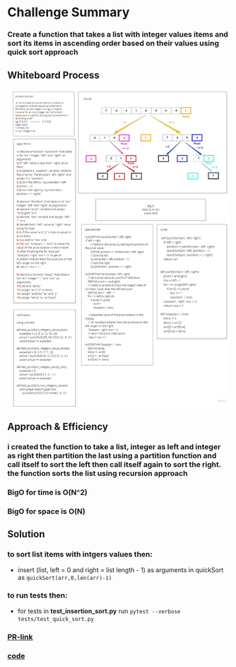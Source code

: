 # Challenge Summary
<!-- Description of the challenge -->
### Create a function that takes a list with integer values items and sort its items in ascending order based on their values using quick sort approach

## Whiteboard Process
<!-- Embedded whiteboard image -->
![ex](img/Untitled.jpg)

## Approach & Efficiency
<!-- What approach did you take? Why? What is the Big O space/time for this approach? -->
### i created the function to take a list, integer as left and integer as right then partition the last using a partition function and call itself to sort the left then call itself again to sort the right. the function sorts the list using recursion approach
### BigO for time is O(N^2)
### BigO for space is O(N)

## Solution
<!-- Show how to run your code, and examples of it in action -->
### to sort list items with intgers values then:
- insert (list, left = 0 and right = list length - 1) as arguments in quickSort as `quickSort(arr,0,len(arr)-1)`
### to run tests then:
- for tests in **test_insertion_sort.py** run `pytest --verbose tests/test_quick_sort.py`
### [PR-link]()
### [code](quick_sort.py)
